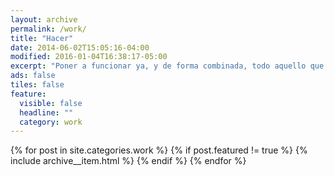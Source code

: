 ```yaml
---
layout: archive
permalink: /work/
title: "Hacer"
date: 2014-06-02T15:05:16-04:00
modified: 2016-01-04T16:38:17-05:00
excerpt: "Poner a funcionar ya, y de forma combinada, todo aquello que he aprendido"
ads: false
tiles: false
feature:
  visible: false
  headline: ""
  category: work
---
```


{% for post in site.categories.work %}
  {% if post.featured != true %}
  {% include archive__item.html %}
  {% endif %}
{% endfor %}

